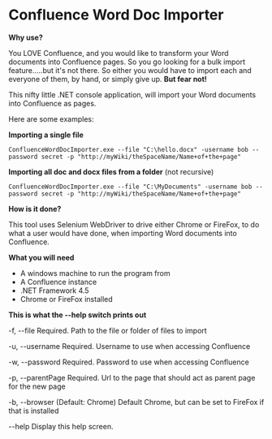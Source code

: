 # Confluence Word Doc Importer #
**Why use?**

You LOVE Confluence, and you would like to transform your Word documents into Confluence pages. So you go looking for a bulk import feature.....but it's not there. So either you would have to import each and everyone of them, by hand, or simply give up. **But fear not!**

This nifty little .NET console application, will import your Word documents into Confluence as pages.

Here are some examples:

**Importing a single file**

    ConfluenceWordDocImporter.exe --file "C:\hello.docx" -username bob --password secret -p "http://myWiki/theSpaceName/Name+of+the+page"

**Importing all doc and docx files from a folder** (not recursive)

    ConfluenceWordDocImporter.exe --file "C:\MyDocuments" -username bob --password secret -p "http://myWiki/theSpaceName/Name+of+the+page"

**How is it done?**

This tool uses Selenium WebDriver to drive either Chrome or FireFox, to do what a user would have done, when importing Word documents into Confluence.

**What you will need**

- A windows machine to run the program from
- A Confluence instance
- .NET Framework 4.5
- Chrome or FireFox installed

**This is what the --help switch prints out**

  -f, --file          Required. Path to the file or folder of files to import

  -u, --username      Required. Username to use when accessing Confluence

  -w, --password      Required. Password to use when accessing Confluence

  -p, --parentPage    Required. Url to the page that should act as parent page
                      for the new page

  -b, --browser       (Default: Chrome) Default Chrome, but can be set to
                      FireFox if that is installed

  --help              Display this help screen.
